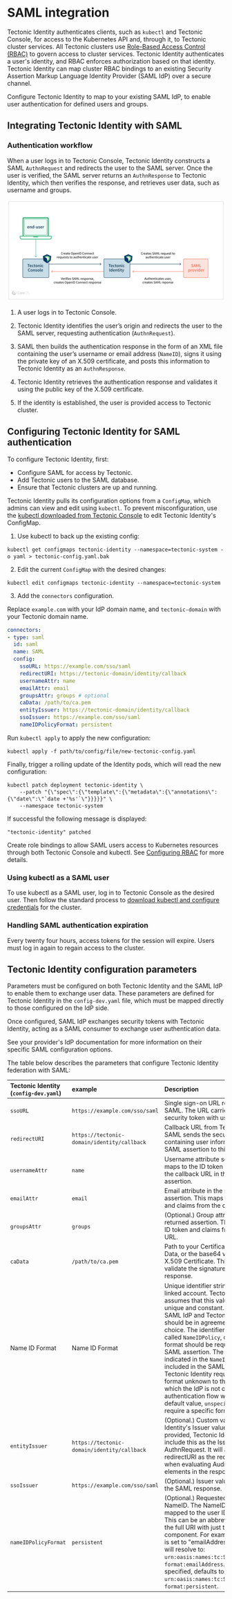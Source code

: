 # SAML integration

Tectonic Identity authenticates clients, such as `kubectl` and Tectonic Console, for access to the Kubernetes API and, through it, to Tectonic cluster services. All Tectonic clusters use [Role-Based Access Control (RBAC)][rbac-config] to govern access to cluster services. Tectonic Identity authenticates a user's identity, and RBAC enforces authorization based on that identity. Tectonic Identity can map cluster RBAC bindings to an existing Security Assertion Markup Language Identity Provider (SAML IdP) over a secure channel.

Configure Tectonic Identity to map to your existing SAML IdP, to enable user authentication for defined users and groups.

## Integrating Tectonic Identity with SAML

### Authentication workflow

When a user logs in to Tectonic Console, Tectonic Identity constructs a SAML `AuthnRequest` and  redirects the user to the SAML server. Once the user is verified, the SAML server returns an `AuthnResponse` to Tectonic Identity, which then verifies the response, and retrieves user data, such as username and groups.

<div class="row">
  <div class="col-lg-10 col-lg-offset-1 col-md-10 col-md-offset-1 col-sm-10 col-sm-offset-1 col-xs-10 col-xs-offset-1">
    <a href="../img/tectonic-saml.png" class="co-m-screenshot">
      <img src="../img/tectonic-saml.png" class="img-responsive">
    </a>
  </div>
</div>

1. A user logs in to Tectonic Console.

2. Tectonic Identity identifies the user’s origin and redirects the user to the SAML server,  requesting authentication (`AuthnRequest`).

3. SAML then builds the authentication response in the form of an XML file containing the user’s username or email address (`NameID`), signs it using the private key of an X.509 certificate, and posts this information to Tectonic Identity as an `AuthnResponse`.

4. Tectonic Identity retrieves the authentication response and validates it using the public key of the X.509 certificate.

5. If the identity is established, the user is provided access to Tectonic cluster.

## Configuring Tectonic Identity for SAML authentication

To configure Tectonic Identity, first:
* Configure SAML for access by Tectonic.
* Add Tectonic users to the SAML database.
* Ensure that Tectonic clusters are up and running.

Tectonic Identity pulls its configuration options from a `ConfigMap`, which admins can view and edit using `kubectl`. To prevent misconfiguration, use the [kubectl downloaded from Tectonic Console][kubeconfig-download] to edit Tectonic Identity's ConfigMap.

1. Use kubectl to back up the existing config:

```
kubectl get configmaps tectonic-identity --namespace=tectonic-system -o yaml > tectonic-config.yaml.bak
```

2. Edit the current `ConfigMap` with the desired changes:

```
kubectl edit configmaps tectonic-identity --namespace=tectonic-system
```

3. Add the `connectors` configuration.

Replace `example.com` with your IdP domain name, and `tectonic-domain` with your Tectonic domain name.

```yaml
connectors:
- type: saml
  id: saml
  name: SAML
  config:
    ssoURL: https://example.com/sso/saml
    redirectURI: https://tectonic-domain/identity/callback
    usernameAttr: name
    emailAttr: email
    groupsAttr: groups # optional
    caData: /path/to/ca.pem
    entityIssuer: https://tectonic-domain/identity/callback
    ssoIssuer: https://example.com/sso/saml
    nameIDPolicyFormat: persistent
```

Run `kubectl apply` to apply the new configuration:

```
kubectl apply -f path/to/config/file/new-tectonic-config.yaml
```

Finally, trigger a rolling update of the Identity pods, which will read the new configuration:

```
kubectl patch deployment tectonic-identity \
    --patch "{\"spec\":{\"template\":{\"metadata\":{\"annotations\":{\"date\":\"`date +'%s'`\"}}}}}" \
    --namespace tectonic-system
```

If successful the following message is displayed:

```
"tectonic-identity" patched
```

Create role bindings to allow SAML users access to Kubernetes resources through both Tectonic Console and kubectl. See [Configuring RBAC](#configuring-rbac) for more details.

### Using kubectl as a SAML user

To use kubectl as a SAML user, log in to Tectonic Console as the desired user. Then follow the standard process to [download kubectl and configure credentials][kubeconfig-download] for the cluster.

### Handling SAML authentication expiration

Every twenty four hours, access tokens for the session will expire. Users must log in again to regain access to the cluster.

## Tectonic Identity configuration parameters

Parameters must be configured on both Tectonic Identity and the SAML IdP to enable them to exchange user data. These parameters are defined for Tectonic Identity in the `config-dev.yaml` file, which must be mapped directly to those configured on the IdP side.

Once configured, SAML IdP exchanges security tokens with Tectonic Identity, acting as a SAML consumer  to exchange user authentication data.

See your provider's IdP documentation for more information on their specific SAML configuration options.

The table below describes the parameters that configure Tectonic Identity federation with SAML:

|Tectonic Identity (`config-dev.yaml`) |example| Description|
|:------------- |:-------------|:-----|
| `ssoURL`      | `https://example.com/sso/saml`    |Single sign-on URL received from SAML. The URL carries the SAML2 security token with user information.|
| `redirectURI`      | `https://tectonic-domain/identity/callback`    |Callback URL from Tectonic Identity. SAML sends the security token containing user information with SAML assertion to this location. |
| `usernameAttr` | `name`    |Username attribute set in SAML. This maps to the ID token and claims from the callback URL in the returned assertion.|
| `emailAttr` | `email`    |Email attribute in the returned assertion. This maps to the ID token and claims from the callback URL.|
| `groupsAttr` | `groups`    |(Optional.) Group attribute in the returned assertion. This maps to the ID token and claims from the callback URL.|
| `caData` | `/path/to/ca.pem`    |Path to your Certificate Authority Data, or the base64 value of the X.509 Certificate. This is used to validate the signature of the SAML response. |
| Name ID Format | Name ID Format    |Unique identifier string for the user’s linked account. Tectonic Identity assumes that this value is both unique and constant. Therefore, your SAML IdP and Tectonic Identity should be in agreement with this choice. The identifier specification, called `NameIDPolicy`, determines what format should be requested in the SAML assertion. The `NameID` format indicated in the `NameIDPolicy` is included in the SAML assertion. If Tectonic Identity requests a `NameID` format unknown to the IdP or for which the IdP is not configured, the authentication flow will fail. Select the default value, `unspecified` unless you require a specific format. |
| `entityIssuer`      | `https://tectonic-domain/identity/callback`    |(Optional.) Custom value for Tectonic Identity's Issuer value. When provided, Tectonic Identity will include this as the Issuer value during AuthnRequest. It will also override the redirectURI as the required audience when evaluating AudienceRestriction elements in the response.|
| `ssoIssuer`      | `https://example.com/sso/saml`    |(Optional.) Issuer value expected in the SAML response.|
| `nameIDPolicyFormat`      | `persistent`    |(Optional.) Requested format of the NameID. The NameID value is is mapped to the user ID of the user. This can be an abbreviated form of the full URI with just the last component. For example, if this value is set to "emailAddress" the format will resolve to: `urn:oasis:names:tc:SAML:1.1:nameid-format:emailAddress`. If no value is specified, defaults to: `urn:oasis:names:tc:SAML:2.0:nameid-format:persistent`.|


[k8s-auth]: https://kubernetes.io/docs/admin/authorization/#roles-rolesbindings-clusterroles-and-clusterrolebindings
[kubeconfig-download]: https://coreos.com/tectonic/docs/latest/tutorials/aws/first-app.html#configuring-credentials
[rbac-config]: rbac-config.md
